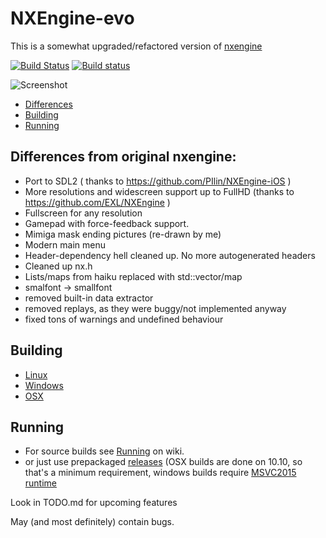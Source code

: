 # NXEngine-evo

This is a somewhat upgraded/refactored version of [nxengine](http://nxengine.sourceforge.net/)

[![Build Status](https://travis-ci.org/isage/nxengine-evo.svg?branch=master)](https://travis-ci.org/isage/nxengine-evo) [![Build status](https://ci.appveyor.com/api/projects/status/csoc1fkqkxoajk64/branch/master?svg=true)](https://ci.appveyor.com/project/isage/nxengine-evo/branch/master)

![Screenshot](https://raw.githubusercontent.com/isage/nxengine-evo/master/screenshot.png)

* [Differences](#differences-from-original-nxengine)
* [Building](#building)
* [Running](#running)

## Differences from original nxengine:

* Port to SDL2 ( thanks to https://github.com/PIlin/NXEngine-iOS )
* More resolutions and widescreen support up to FullHD (thanks to https://github.com/EXL/NXEngine )
* Fullscreen for any resolution
* Gamepad with force-feedback support.
* Mimiga mask ending pictures (re-drawn by me)
* Modern main menu
* Header-dependency hell cleaned up. No more autogenerated headers
* Cleaned up nx.h
* Lists/maps from haiku replaced with std::vector/map
* smalfont -> smallfont
* removed built-in data extractor
* removed replays, as they were buggy/not implemented anyway
* fixed tons of warnings and undefined behaviour

## Building
* [Linux](https://github.com/isage/nxengine-evo/wiki/Building-linux-version)
* [Windows](https://github.com/isage/nxengine-evo/wiki/Building-windows-version)
* [OSX](https://github.com/isage/nxengine-evo/wiki/Building-OSX-version)


## Running
 * For source builds see [Running](https://github.com/isage/nxengine-evo/wiki/Running) on wiki.
 * or just use prepackaged [releases](https://github.com/isage/nxengine-evo/releases)
   (OSX builds are done on 10.10, so that's a minimum requirement, windows builds require [MSVC2015 runtime](https://www.microsoft.com/en-us/download/details.aspx?id=53587)

Look in TODO.md for upcoming features

May (and most definitely) contain bugs.
